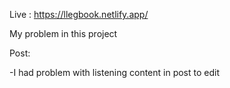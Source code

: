 Live : https://llegbook.netlify.app/

My problem in this project 

Post:

-I had problem with listening content in post to edit 
